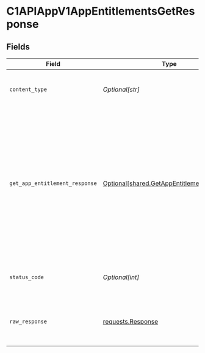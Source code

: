# C1APIAppV1AppEntitlementsGetResponse


## Fields

| Field                                                                                                                                                                        | Type                                                                                                                                                                         | Required                                                                                                                                                                     | Description                                                                                                                                                                  |
| ---------------------------------------------------------------------------------------------------------------------------------------------------------------------------- | ---------------------------------------------------------------------------------------------------------------------------------------------------------------------------- | ---------------------------------------------------------------------------------------------------------------------------------------------------------------------------- | ---------------------------------------------------------------------------------------------------------------------------------------------------------------------------- |
| `content_type`                                                                                                                                                               | *Optional[str]*                                                                                                                                                              | :heavy_check_mark:                                                                                                                                                           | HTTP response content type for this operation                                                                                                                                |
| `get_app_entitlement_response`                                                                                                                                               | [Optional[shared.GetAppEntitlementResponse]](undefined/models/shared/getappentitlementresponse.md)                                                                           | :heavy_minus_sign:                                                                                                                                                           | The get app entitlement response returns an entitlement view containing paths in the expanded array for the objects expanded as indicated by the expand mask in the request. |
| `status_code`                                                                                                                                                                | *Optional[int]*                                                                                                                                                              | :heavy_check_mark:                                                                                                                                                           | HTTP response status code for this operation                                                                                                                                 |
| `raw_response`                                                                                                                                                               | [requests.Response](https://requests.readthedocs.io/en/latest/api/#requests.Response)                                                                                        | :heavy_minus_sign:                                                                                                                                                           | Raw HTTP response; suitable for custom response parsing                                                                                                                      |